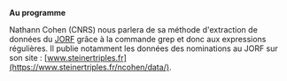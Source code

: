 **Au programme**

Nathann Cohen (CNRS) nous parlera de sa méthode d'extraction de données du [JORF](http://www.journal-officiel.gouv.fr/) grâce à la commande grep et donc aux expressions régulières. Il publie notamment les données des nominations au JORF sur son site : [www.steinertriples.fr](https://www.steinertriples.fr/ncohen/data/).

